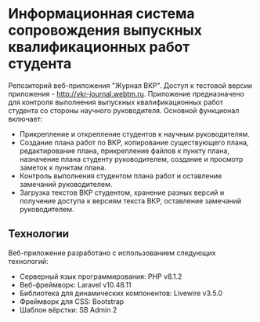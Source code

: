 # Информационная система сопровождения выпускных квалификационных работ студента

Репозиторий веб-приложения "Журнал ВКР". Доступ к тестовой версии приложения - http://vkr-journal.webtm.ru. Приложение предназначено для контроля выполнения выпускных квалификационных работ студента со стороны научного руководителя. Основной функционал включает:

- Прикрепление и открепление студентов к научным руководителям.
- Создание плана работ по ВКР, копирование существующего плана, редактирование плана, прикрепление файлов к пункту плана, назначение плана студенту руководителем, создание и просмотр заметок к пунктам плана.
- Контроль выполнения студентом плана работ и оставление замечаний руководителем.
- Загрузка текстов ВКР студентом, хранение разных версий и получение доступа к версиям текста ВКР, оставление замечаний руководителем.

## Технологии

Веб-приложение разработано с использованием следующих технологий:

- Серверный язык программирования: PHP v8.1.2 
- Веб-фреймворк: Laravel v10.48.11
- Библиотека для динамических компонентов: Livewire v3.5.0
- Фреймворк для CSS: Bootstrap
- Шаблон вёрстки: SB Admin 2

